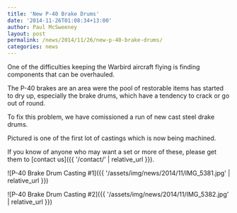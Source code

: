 ```yaml
---
title: 'New P-40 Brake Drums'
date: '2014-11-26T01:08:34+13:00'
author: Paul McSweeney
layout: post
permalink: /news/2014/11/26/new-p-40-brake-drums/
categories: news
---
```


One of the difficulties keeping the Warbird aircraft flying is finding components that can be overhauled. 

The P-40 brakes are an area were the pool of restorable items has started to dry up, especially the brake drums, which have a tendency to crack or go out of round.

To fix this problem, we have comissioned a run of new cast steel drake drums. 

Pictured is one of the first lot of castings which is now being machined.

If you know of anyone who may want a set or more of these, please get them to [contact us]({{ '/contact/' | relative_url }}).

![P-40 Brake Drum Casting #1]({{ '/assets/img/news/2014/11/IMG_5381.jpg' | relative_url }})

![P-40 Brake Drum Casting #2]({{ '/assets/img/news/2014/11/IMG_5382.jpg' | relative_url }})
